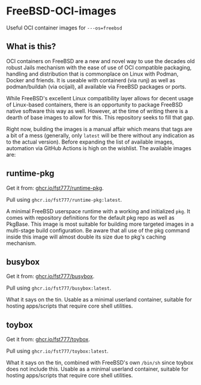 # FreeBSD-OCI-images
Useful OCI container images for `---os=freebsd`

## What is this?
OCI containers on FreeBSD are a new and novel way to use the decades old robust
Jails mechanism with the ease of use of OCI compatible packaging, handling and
distribution that is commonplace on Linux with Podman, Docker and friends. It
is useable with containerd (via runj) as well as podman/buildah (via ocijail),
all available via FreeBSD packages or ports.

While FreeBSD's excellent Linux compatibility layer allows for decent usage of
Linux-based containers, there is an opportunity to package FreeBSD native
software this way as well. However, at the time of writing there is a dearth of
base images to allow for this. This repository seeks to fill that gap.

Right now, building the images is a manual affair which means that tags are a
bit of a mess (generally, only `latest` will be there without any indication as
to the actual version). Before expanding the list of available images,
automation via GitHub Actions is high on the wishlist. The available images
are:

## runtime-pkg
Get it from:
[ghcr.io/fst777/runtime-pkg](https://github.com/FST777/cayman/pkgs/container/runtime-pkg).

Pull using `ghcr.io/fst777/runtime-pkg:latest`.

A minimal FreeBSD userspace runtime with a working and initialized `pkg`. It
comes with repository definitions for the default pkg repo as well as PkgBase.
This image is most suitable for building more targeted images in a multi-stage
build configuration. Be aware that all use of the pkg command inside this image
will almost double its size due to pkg's caching mechanism.

## busybox
Get it from:
[ghcr.io/fst777/busybox](https://github.com/FST777/cayman/pkgs/container/busybox).

Pull using `ghcr.io/fst777/busybox:latest`.

What it says on the tin. Usable as a minimal userland container, suitable for
hosting apps/scripts that require core shell utilities.

## toybox
Get it from:
[ghcr.io/fst777/toybox](https://github.com/FST777/cayman/pkgs/container/toybox).

Pull using `ghcr.io/fst777/toybox:latest`.

What it says on the tin, combined with FreeBSD's own `/bin/sh` since toybox
does not include this. Usable as a minimal userland container, suitable for
hosting apps/scripts that require core shell utilities.
